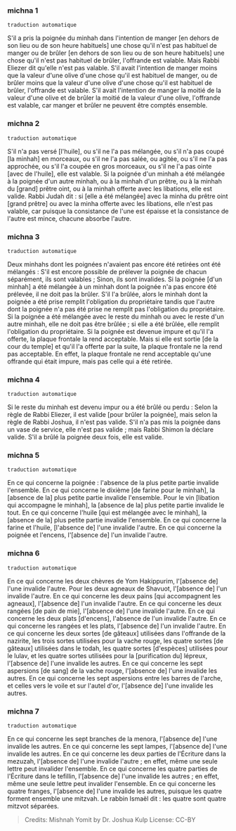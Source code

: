 
### michna 1

`traduction automatique`

S'il a pris la poignée du minhah dans l'intention de manger [en dehors de son lieu ou de son heure habituels] une chose qu'il n'est pas habituel de manger ou de brûler [en dehors de son lieu ou de son heure habituels] une chose qu'il n'est pas habituel de brûler, l'offrande est valable. Mais Rabbi Eliezer dit qu'elle n'est pas valable. S'il avait l'intention de manger moins que la valeur d'une olive d'une chose qu'il est habituel de manger, ou de brûler moins que la valeur d'une olive d'une chose qu'il est habituel de brûler, l'offrande est valable. S'il avait l'intention de manger la moitié de la valeur d'une olive et de brûler la moitié de la valeur d'une olive, l'offrande est valable, car manger et brûler ne peuvent être comptés ensemble.

### michna 2

`traduction automatique`

S'il n'a pas versé [l'huile], ou s'il ne l'a pas mélangée, ou s'il n'a pas coupé [la minhah] en morceaux, ou s'il ne l'a pas salée, ou agitée, ou s'il ne l'a pas approchée, ou s'il l'a coupée en gros morceaux, ou s'il ne l'a pas ointe [avec de l'huile], elle est valable. Si la poignée d'un minhah a été mélangée à la poignée d'un autre minhah, ou à la minhah d'un prêtre, ou à la minhah du [grand] prêtre oint, ou à la minhah offerte avec les libations, elle est valide. Rabbi Judah dit : si [elle a été mélangée] avec la minha du prêtre oint [grand prêtre] ou avec la minha offerte avec les libations, elle n'est pas valable, car puisque la consistance de l'une est épaisse et la consistance de l'autre est mince, chacune absorbe l'autre.

### michna 3

`traduction automatique`

Deux minhahs dont les poignées n'avaient pas encore été retirées ont été mélangés : S'il est encore possible de prélever la poignée de chacun séparément, ils sont valables ; Sinon, ils sont invalides. Si la poignée [d'un minhah] a été mélangée à un minhah dont la poignée n'a pas encore été prélevée, il ne doit pas la brûler. S'il l'a brûlée, alors le minhah dont la poignée a été prise remplit l'obligation du propriétaire tandis que l'autre dont la poignée n'a pas été prise ne remplit pas l'obligation du propriétaire. Si la poignée a été mélangée avec le reste du minhah ou avec le reste d'un autre minhah, elle ne doit pas être brûlée ; si elle a été brûlée, elle remplit l'obligation du propriétaire. Si la poignée est devenue impure et qu'il l'a offerte, la plaque frontale la rend acceptable. Mais si elle est sortie [de la cour du temple] et qu'il l'a offerte par la suite, la plaque frontale ne la rend pas acceptable. En effet, la plaque frontale ne rend acceptable qu'une offrande qui était impure, mais pas celle qui a été retirée.

### michna 4

`traduction automatique`

Si le reste du minhah est devenu impur ou a été brûlé ou perdu : Selon la règle de Rabbi Eliezer, il est valide [pour brûler la poignée], mais selon la règle de Rabbi Joshua, il n'est pas valide. S'il n'a pas mis la poignée dans un vase de service, elle n'est pas valide ; mais Rabbi Shimon la déclare valide. S'il a brûlé la poignée deux fois, elle est valide.

### michna 5

`traduction automatique`

En ce qui concerne la poignée : l'absence de la plus petite partie invalide l'ensemble. En ce qui concerne le dixième [de farine pour le minhah], la [absence de la] plus petite partie invalide l'ensemble. Pour le vin [libation qui accompagne le minhah], la [absence de la] plus petite partie invalide le tout. En ce qui concerne l'huile [qui est mélangée avec le minhah], la [absence de la] plus petite partie invalide l'ensemble. En ce qui concerne la farine et l'huile, [l'absence de] l'une invalide l'autre. En ce qui concerne la poignée et l'encens, l'[absence de] l'un invalide l'autre.

### michna 6

`traduction automatique`

En ce qui concerne les deux chèvres de Yom Hakippurim, l'[absence de] l'une invalide l'autre. Pour les deux agneaux de Shavuot, l'[absence de] l'un invalide l'autre. En ce qui concerne les deux pains [qui accompagnent les agneaux], l'[absence de] l'un invalide l'autre. En ce qui concerne les deux rangées [de pain de mie], l'[absence de] l'une invalide l'autre. En ce qui concerne les deux plats [d'encens], l'absence de l'un invalide l'autre. En ce qui concerne les rangées et les plats, l'[absence de] l'un invalide l'autre. En ce qui concerne les deux sortes [de gâteaux] utilisées dans l'offrande de la nazirite, les trois sortes utilisées pour la vache rouge, les quatre sortes [de gâteaux] utilisées dans le todah, les quatre sortes [d'espèces] utilisées pour le lulav, et les quatre sortes utilisées pour la [purification du] lépreux, l'[absence de] l'une invalide les autres. En ce qui concerne les sept aspersions [de sang] de la vache rouge, l'[absence de] l'une invalide les autres. En ce qui concerne les sept aspersions entre les barres de l'arche, et celles vers le voile et sur l'autel d'or, l'[absence de] l'une invalide les autres.

### michna 7

`traduction automatique`

En ce qui concerne les sept branches de la menora, l'[absence de] l'une invalide les autres. En ce qui concerne les sept lampes, l'[absence de] l'une invalide les autres. En ce qui concerne les deux parties de l'Écriture dans la mezuzah, l'[absence de] l'une invalide l'autre ; en effet, même une seule lettre peut invalider l'ensemble. En ce qui concerne les quatre parties de l'Écriture dans le tefillin, l'[absence de] l'une invalide les autres ; en effet, même une seule lettre peut invalider l'ensemble. En ce qui concerne les quatre franges, l'[absence de] l'une invalide les autres, puisque les quatre forment ensemble une mitzvah. Le rabbin Ismaël dit : les quatre sont quatre mitzvot séparées.

> Credits: Mishnah Yomit by Dr. Joshua Kulp
> License: CC-BY
